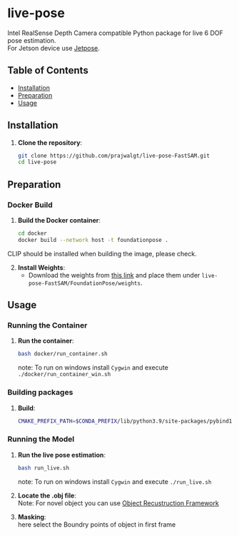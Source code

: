 # live-pose

Intel RealSense Depth Camera compatible Python package for live 6 DOF pose estimation.
<br>
For Jetson device use [Jetpose](https://github.com/Kaivalya192/Jetpose).

## Table of Contents

- [Installation](#installation)
- [Preparation](#preparation)
- [Usage](#usage)

## Installation

1. **Clone the repository**:
    ```sh
    git clone https://github.com/prajwalgt/live-pose-FastSAM.git
    cd live-pose
    ```

## Preparation

### Docker Build

1. **Build the Docker container**:
    ```sh
    cd docker
    docker build --network host -t foundationpose .
    ```

CLIP should be installed when building the image, please check.

2. **Install Weights**:
   - Download the weights from [this link](https://drive.google.com/drive/folders/1wJayPZzZLZb6sxm6EeOQCJvzOAibJ693?usp=sharing) and place them under `live-pose-FastSAM/FoundationPose/weights`.

## Usage

### Running the Container

1. **Run the container**:
    ```sh
    bash docker/run_container.sh
    ```
    note: To run on windows install `Cygwin` and execute `./docker/run_container_win.sh`
### Building packages

1. **Build**:
    ```sh
    CMAKE_PREFIX_PATH=$CONDA_PREFIX/lib/python3.9/site-packages/pybind11/share/cmake/pybind11 bash build.bash
    ```
### Running the Model

1. **Run the live pose estimation**:
    ```sh
    bash run_live.sh
    ```
    note: To run on windows install `Cygwin` and execute `./run_live.sh`
   
3. **Locate the .obj file**:
    <br> Note: For novel object you can use [Object Recustruction Framework](https://github.com/Kaivalya192/Object_Reconstruction) </br>
    
4. **Masking**:
    <br> here select the Boundry points of object in first frame </br>
